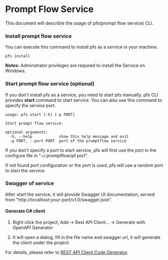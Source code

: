 # Prompt Flow Service
This document will describle the usage of pfs(prompt flow service) CLI.

### Install prompt flow service

You can execute this command to install pfs as a service in your machine.
```commandline
pfs install
```

**Notes:** Adminstrator privileges are required to install the Service on Windows.

### Start prompt flow service (optional)
If you don't install pfs as a service, you need to start pfs manually.
pfs CLI provides **start** command to start service. You can also use this command to specify the service port.

```commandline
usage: pfs start [-h] [-p PORT]

Start prompt flow service.

optional arguments:
  -h, --help            show this help message and exit
  -p PORT, --port PORT  port of the promptflow service
```

If you don't specify a port to start service, pfs will first use the port in the configure file in "~/.promptflow/pf.port".

If not found port configuration or the port is used, pfs will use a random port to start the service.

### Swagger of service
After start the service, it will provide Swagger UI documentation, served from "http://localhost:your-port/v1.0/swagger.json". 

#### Generate C# client
1. Right click the project, Add -> Rest API Client... -> Generate with OpenAPI Generator 
   
2. It will open a dialog, fill in the file name and swagger url, it will generate the client under the project.

For details, please refer to [REST API Client Code Generator](https://marketplace.visualstudio.com/items?itemName=ChristianResmaHelle.ApiClientCodeGenerator2022).